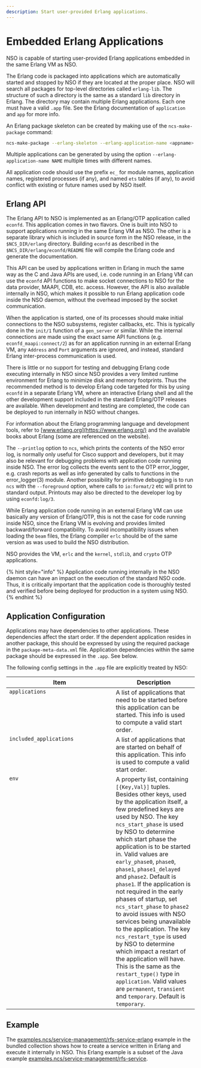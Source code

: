 ```yaml
---
description: Start user-provided Erlang applications.
---
```


# Embedded Erlang Applications

NSO is capable of starting user-provided Erlang applications embedded in the same Erlang VM as NSO.

The Erlang code is packaged into applications which are automatically started and stopped by NSO if they are located at the proper place. NSO will search all packages for top-level directories called `erlang-lib`. The structure of such a directory is the same as a standard `lib` directory in Erlang. The directory may contain multiple Erlang applications. Each one must have a valid `.app` file. See the Erlang documentation of `application` and `app` for more info.

An Erlang package skeleton can be created by making use of the `ncs-make-package` command:

```bash
ncs-make-package --erlang-skeleton --erlang-application-name <appname> <package-name>
```

Multiple applications can be generated by using the option `--erlang-application-name NAME` multiple times with different names.

All application code should use the prefix `ec_` for module names, application names, registered processes (if any), and named `ets` tables (if any), to avoid conflict with existing or future names used by NSO itself.

## Erlang API <a href="#d5e1761" id="d5e1761"></a>

The Erlang API to NSO is implemented as an Erlang/OTP application called `econfd`. This application comes in two flavors. One is built into NSO to support applications running in the same Erlang VM as NSO. The other is a separate library which is included in source form in the NSO release, in the `$NCS_DIR/erlang` directory. Building `econfd` as described in the `$NCS_DIR/erlang/econfd/README` file will compile the Erlang code and generate the documentation.

This API can be used by applications written in Erlang in much the same way as the C and Java APIs are used, i.e. code running in an Erlang VM can use the `econfd` API functions to make socket connections to NSO for the data provider, MAAPI, CDB, etc. access. However, the API is also available internally in NSO, which makes it possible to run Erlang application code inside the NSO daemon, without the overhead imposed by the socket communication.

When the application is started, one of its processes should make initial connections to the NSO subsystems, register callbacks, etc. This is typically done in the `init/1` function of a `gen_server` or similar. While the internal connections are made using the exact same API functions (e.g. `econfd_maapi:connect/2`) as for an application running in an external Erlang VM, any `Address` and `Port` arguments are ignored, and instead, standard Erlang inter-process communication is used.

There is little or no support for testing and debugging Erlang code executing internally in NSO since NSO provides a very limited runtime environment for Erlang to minimize disk and memory footprints. Thus the recommended method is to develop Erlang code targeted for this by using `econfd` in a separate Erlang VM, where an interactive Erlang shell and all the other development support included in the standard Erlang/OTP releases are available. When development and testing are completed, the code can be deployed to run internally in NSO without changes.

For information about the Erlang programming language and development tools, refer to [www.erlang.org](https://www.erlang.org/) and the available books about Erlang (some are referenced on the website).

The `--printlog` option to `ncs`, which prints the contents of the NSO error log, is normally only useful for Cisco support and developers, but it may also be relevant for debugging problems with application code running inside NSO. The error log collects the events sent to the OTP error\_logger, e.g. crash reports as well as info generated by calls to functions in the error\_logger(3) module. Another possibility for primitive debugging is to run `ncs` with the `--foreground` option, where calls to `io:format/2` etc will print to standard output. Printouts may also be directed to the developer log by using `econfd:log/3`.

While Erlang application code running in an external Erlang VM can use basically any version of Erlang/OTP, this is not the case for code running inside NSO, since the Erlang VM is evolving and provides limited backward/forward compatibility. To avoid incompatibility issues when loading the `beam` files, the Erlang compiler `erlc` should be of the same version as was used to build the NSO distribution.

NSO provides the VM, `erlc` and the `kernel`, `stdlib`, and `crypto` OTP applications.

{% hint style="info" %}
Application code running internally in the NSO daemon can have an impact on the execution of the standard NSO code. Thus, it is critically important that the application code is thoroughly tested and verified before being deployed for production in a system using NSO.
{% endhint %}

## Application Configuration <a href="#d5e1797" id="d5e1797"></a>

Applications may have dependencies to other applications. These dependencies affect the start order. If the dependent application resides in another package, this should be expressed by using the required package in the `package-meta-data.xml` file. Application dependencies within the same package should be expressed in the `.app`. See below.

The following config settings in the `.app` file are explicitly treated by NSO:

<table><thead><tr><th width="269" valign="top">Item</th><th valign="top">Description</th></tr></thead><tbody><tr><td valign="top"><code>applications</code></td><td valign="top">A list of applications that need to be started before this application can be started. This info is used to compute a valid start order.</td></tr><tr><td valign="top"><code>included_applications</code></td><td valign="top">A list of applications that are started on behalf of this application. This info is used to compute a valid start order.</td></tr><tr><td valign="top"><code>env</code></td><td valign="top">A property list, containing <code>[{Key,Val}]</code> tuples. Besides other keys, used by the application itself, a few predefined keys are used by NSO. The key <code>ncs_start_phase</code> is used by NSO to determine which start phase the application is to be started in. Valid values are <code>early_phase0</code>, <code>phase0</code>, <code>phase1</code>, <code>phase1_delayed</code> and <code>phase2</code>. Default is <code>phase1</code>. If the application is not required in the early phases of startup, set <code>ncs_start_phase</code> to <code>phase2</code> to avoid issues with NSO services being unavailable to the application. The key <code>ncs_restart_type</code> is used by NSO to determine which impact a restart of the application will have. This is the same as the <code>restart_type()</code> type in <code>application</code>. Valid values are <code>permanent</code>, <code>transient</code> and <code>temporary</code>. Default is <code>temporary</code>.</td></tr></tbody></table>

## Example <a href="#d5e1835" id="d5e1835"></a>

The [examples.ncs/service-management/rfs-service-erlang](https://github.com/NSO-developer/nso-examples/tree/6.4/service-management/rfs-service-erlang) example in the bundled collection shows how to create a service written in Erlang and execute it internally in NSO. This Erlang example is a subset of the Java example [examples.ncs/service-management/rfs-service](https://github.com/NSO-developer/nso-examples/tree/6.4/service-management/rfs-service).
